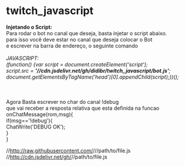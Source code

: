 # twitch_javascript

<b>Injetando o Script:</b><br>
Para rodar o bot no canal que deseja, basta injetar o script abaixo.<br>
para isso você deve estar no canal que deseja colocar o Bot<br>
e escrever na barra de endereço, o seguinte comando<br><br>
<i>
JAVASCRIPT:<br>
    (function() {var script = document.createElement('script');<br>
    script.src = <b>'//cdn.jsdelivr.net/gh/didibr/twitch_javascript/bot.js'</b>;<br>
    document.getElementsByTagName('head')[0].appendChild(script);})();<br>    
</i>
<br><br>
Agora Basta escrever no char do canal !debug<br>
que vai receber a resposta relativa que esta definida na funcao<br>
onChatMessage(rom,msg){<br>
    if(msg=='!debug'){<br>
        ChatWrite('DEBUG OK');<br>
    }<br>
}


//http://raw.githubusercontent.com/<username>/<repo>/<branch>/path/to/file.js<br>
//http://cdn.jsdelivr.net/gh/<username>/<repo>/path/to/file.js
